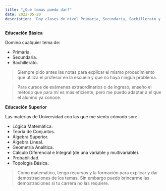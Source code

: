 ```yaml
---
title: "¿Qué temas puedo dar?"
date: 2022-05-20
description: 'Doy clases de nivel Primaria, Secundaria, Bachillerato y Universidad.'
---
```


**Educación Básica**

Domino cualquier tema de:

- Primaria.
- Secundaria.
- Bachillerato.

> Siempre pido antes las notas para explicar el mismo procedimiento que utiliza el profesor en la escuela y que no haya ningún problema.

> Para cursos de exámenes extraordinarios o de ingreso, enseño el método que para mí es más eficiente, pero me puedo adaptar a el que el alumno ya conoce.

**Educación Superior**

Las materias de Universidad con las que me siento cómodo son:

- Lógica Matemática.
- Teoría de Conjuntos.
- Álgebra Superior.
- Álgebra Lineal.
- Geometría Analítica.
- Cálculo Diferencial e Integral (de una variable y multivariable).
- Probabilidad.
- Topología Básica.

> Como matemático, tengo recursos y la formación para explicar y dar demostraciones de los temas. Sin embargo puedo brincarme las demostraciones si tu carrera no las requiere.